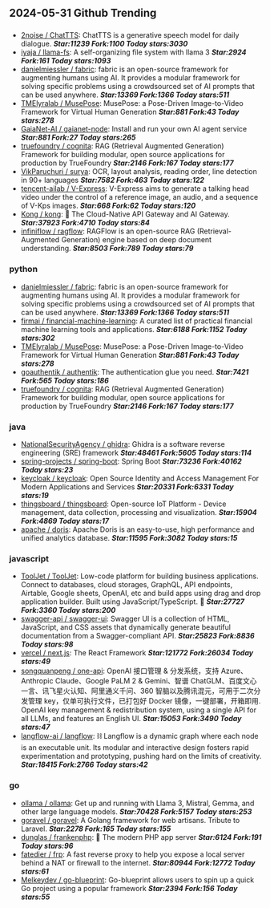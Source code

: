 ## 2024-05-31 Github Trending

### 
* [2noise / ChatTTS](https://github.com/2noise/ChatTTS): ChatTTS is a generative speech model for daily dialogue. ***Star:11239 Fork:1100 Today stars:3030***
* [iyaja / llama-fs](https://github.com/iyaja/llama-fs): A self-organizing file system with llama 3 ***Star:2924 Fork:161 Today stars:1093***
* [danielmiessler / fabric](https://github.com/danielmiessler/fabric): fabric is an open-source framework for augmenting humans using AI. It provides a modular framework for solving specific problems using a crowdsourced set of AI prompts that can be used anywhere. ***Star:13369 Fork:1366 Today stars:511***
* [TMElyralab / MusePose](https://github.com/TMElyralab/MusePose): MusePose: a Pose-Driven Image-to-Video Framework for Virtual Human Generation ***Star:881 Fork:43 Today stars:278***
* [GaiaNet-AI / gaianet-node](https://github.com/GaiaNet-AI/gaianet-node): Install and run your own AI agent service ***Star:881 Fork:27 Today stars:265***
* [truefoundry / cognita](https://github.com/truefoundry/cognita): RAG (Retrieval Augmented Generation) Framework for building modular, open source applications for production by TrueFoundry ***Star:2146 Fork:167 Today stars:177***
* [VikParuchuri / surya](https://github.com/VikParuchuri/surya): OCR, layout analysis, reading order, line detection in 90+ languages ***Star:7582 Fork:463 Today stars:122***
* [tencent-ailab / V-Express](https://github.com/tencent-ailab/V-Express): V-Express aims to generate a talking head video under the control of a reference image, an audio, and a sequence of V-Kps images. ***Star:668 Fork:62 Today stars:120***
* [Kong / kong](https://github.com/Kong/kong): 🦍 The Cloud-Native API Gateway and AI Gateway. ***Star:37923 Fork:4710 Today stars:84***
* [infiniflow / ragflow](https://github.com/infiniflow/ragflow): RAGFlow is an open-source RAG (Retrieval-Augmented Generation) engine based on deep document understanding. ***Star:8503 Fork:789 Today stars:79***

### python
* [danielmiessler / fabric](https://github.com/danielmiessler/fabric): fabric is an open-source framework for augmenting humans using AI. It provides a modular framework for solving specific problems using a crowdsourced set of AI prompts that can be used anywhere. ***Star:13369 Fork:1366 Today stars:511***
* [firmai / financial-machine-learning](https://github.com/firmai/financial-machine-learning): A curated list of practical financial machine learning tools and applications. ***Star:6188 Fork:1152 Today stars:302***
* [TMElyralab / MusePose](https://github.com/TMElyralab/MusePose): MusePose: a Pose-Driven Image-to-Video Framework for Virtual Human Generation ***Star:881 Fork:43 Today stars:278***
* [goauthentik / authentik](https://github.com/goauthentik/authentik): The authentication glue you need. ***Star:7421 Fork:565 Today stars:186***
* [truefoundry / cognita](https://github.com/truefoundry/cognita): RAG (Retrieval Augmented Generation) Framework for building modular, open source applications for production by TrueFoundry ***Star:2146 Fork:167 Today stars:177***

### java
* [NationalSecurityAgency / ghidra](https://github.com/NationalSecurityAgency/ghidra): Ghidra is a software reverse engineering (SRE) framework ***Star:48461 Fork:5605 Today stars:114***
* [spring-projects / spring-boot](https://github.com/spring-projects/spring-boot): Spring Boot ***Star:73236 Fork:40162 Today stars:23***
* [keycloak / keycloak](https://github.com/keycloak/keycloak): Open Source Identity and Access Management For Modern Applications and Services ***Star:20331 Fork:6331 Today stars:19***
* [thingsboard / thingsboard](https://github.com/thingsboard/thingsboard): Open-source IoT Platform - Device management, data collection, processing and visualization. ***Star:15904 Fork:4869 Today stars:17***
* [apache / doris](https://github.com/apache/doris): Apache Doris is an easy-to-use, high performance and unified analytics database. ***Star:11595 Fork:3082 Today stars:15***

### javascript
* [ToolJet / ToolJet](https://github.com/ToolJet/ToolJet): Low-code platform for building business applications. Connect to databases, cloud storages, GraphQL, API endpoints, Airtable, Google sheets, OpenAI, etc and build apps using drag and drop application builder. Built using JavaScript/TypeScript. 🚀 ***Star:27727 Fork:3360 Today stars:200***
* [swagger-api / swagger-ui](https://github.com/swagger-api/swagger-ui): Swagger UI is a collection of HTML, JavaScript, and CSS assets that dynamically generate beautiful documentation from a Swagger-compliant API. ***Star:25823 Fork:8836 Today stars:98***
* [vercel / next.js](https://github.com/vercel/next.js): The React Framework ***Star:121772 Fork:26034 Today stars:49***
* [songquanpeng / one-api](https://github.com/songquanpeng/one-api): OpenAI 接口管理 & 分发系统，支持 Azure、Anthropic Claude、Google PaLM 2 & Gemini、智谱 ChatGLM、百度文心一言、讯飞星火认知、阿里通义千问、360 智脑以及腾讯混元，可用于二次分发管理 key，仅单可执行文件，已打包好 Docker 镜像，一键部署，开箱即用. OpenAI key management & redistribution system, using a single API for all LLMs, and features an English UI. ***Star:15053 Fork:3490 Today stars:47***
* [langflow-ai / langflow](https://github.com/langflow-ai/langflow): ⛓️ Langflow is a dynamic graph where each node is an executable unit. Its modular and interactive design fosters rapid experimentation and prototyping, pushing hard on the limits of creativity. ***Star:18415 Fork:2766 Today stars:42***

### go
* [ollama / ollama](https://github.com/ollama/ollama): Get up and running with Llama 3, Mistral, Gemma, and other large language models. ***Star:70428 Fork:5157 Today stars:253***
* [goravel / goravel](https://github.com/goravel/goravel): A Golang framework for web artisans. Tribute to Laravel. ***Star:2278 Fork:165 Today stars:155***
* [dunglas / frankenphp](https://github.com/dunglas/frankenphp): 🧟 The modern PHP app server ***Star:6124 Fork:191 Today stars:96***
* [fatedier / frp](https://github.com/fatedier/frp): A fast reverse proxy to help you expose a local server behind a NAT or firewall to the internet. ***Star:80944 Fork:12772 Today stars:61***
* [Melkeydev / go-blueprint](https://github.com/Melkeydev/go-blueprint): Go-blueprint allows users to spin up a quick Go project using a popular framework ***Star:2394 Fork:156 Today stars:55***
